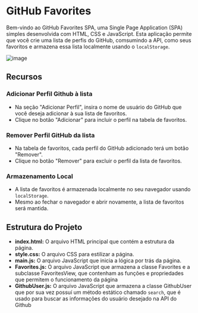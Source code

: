 # GitHub Favorites

Bem-vindo ao GitHub Favorites SPA, uma Single Page Application (SPA) simples desenvolvida com HTML, CSS e JavaScript. Esta aplicação permite que você crie uma lista de perfis do GitHub, comsumindo a API, como seus favoritos e armazena essa lista localmente usando o `localStorage`.

![image](https://github.com/dcarminatti/github-favorites/assets/68664365/8b02a77f-12f9-4db2-b090-dc6e47addd0a)

## Recursos

### Adicionar Perfil Github à lista

-   Na seção "Adicionar Perfil", insira o nome de usuário do GitHub que você deseja adicionar à sua lista de favoritos.
-   Clique no botão "Adicionar" para incluir o perfil na tabela de favoritos.

### Remover Perfil GitHub da lista

-   Na tabela de favoritos, cada perfil do GitHub adicionado terá um botão "Remover".
-   Clique no botão "Remover" para excluir o perfil da lista de favoritos.

### Armazenamento Local

-   A lista de favoritos é armazenada localmente no seu navegador usando `localStorage`.
-   Mesmo ao fechar o navegador e abrir novamente, a lista de favoritos será mantida.

## Estrutura do Projeto

-   **index.html:** O arquivo HTML principal que contém a estrutura da página.
-   **style.css:** O arquivo CSS para estilizar a página.
-   **main.js:** O arquivo JavaScript que inicia a lógica por trás da página.
-   **Favorites.js:** O arquivo JavaScript que armazena a classe Favorites e a subclasse FavoritesView, que contenham as funções e propriedades que permitem o funcionamento da página
-   **GithubUser.js:** O arquivo JavaScript que armazena a classe GithubUser que por sua vez possuí um método estático chamado `search`, que é usado para buscar as informações do usuário desejado na API do Github
